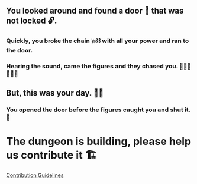 ## You looked around and found a door 🤔 that was not locked 🔓.
### Quickly, you broke the chain 💥⛓ with all your power and ran to the door.
### Hearing the sound, came the figures and they chased you. 🏃🏽‍♀️🏃🏽‍♂️
## But, this was your day. 💪🏽
### You opened the door before the figures caught you and shut it. 🚪



# The dungeon is building, please help us contribute it 🏗

[Contribution Guidelines](../../../README.md#contribution-guidelines)
